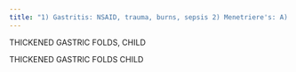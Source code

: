 ```yaml
---
title: "1) Gastritis: NSAID, trauma, burns, sepsis 2) Menetriere's: A) hypoprtoeinemia(*) B) acute &amp; self limiting C) ?Cz: CMV D) whole stomach, no antral sparing (differ adults)  3.Idiopathic Eosinophilic gastroenteritis: A) peripheral eosinophilia B) eosinophilic infiltration of bowel wall C) stomach &amp; SB D) also hypoprtoeinemia(*)  4) Crohns  5) Chronic granulomatous disease."
---
```

THICKENED GASTRIC FOLDS, CHILD

THICKENED 
GASTRIC FOLDS 
CHILD

